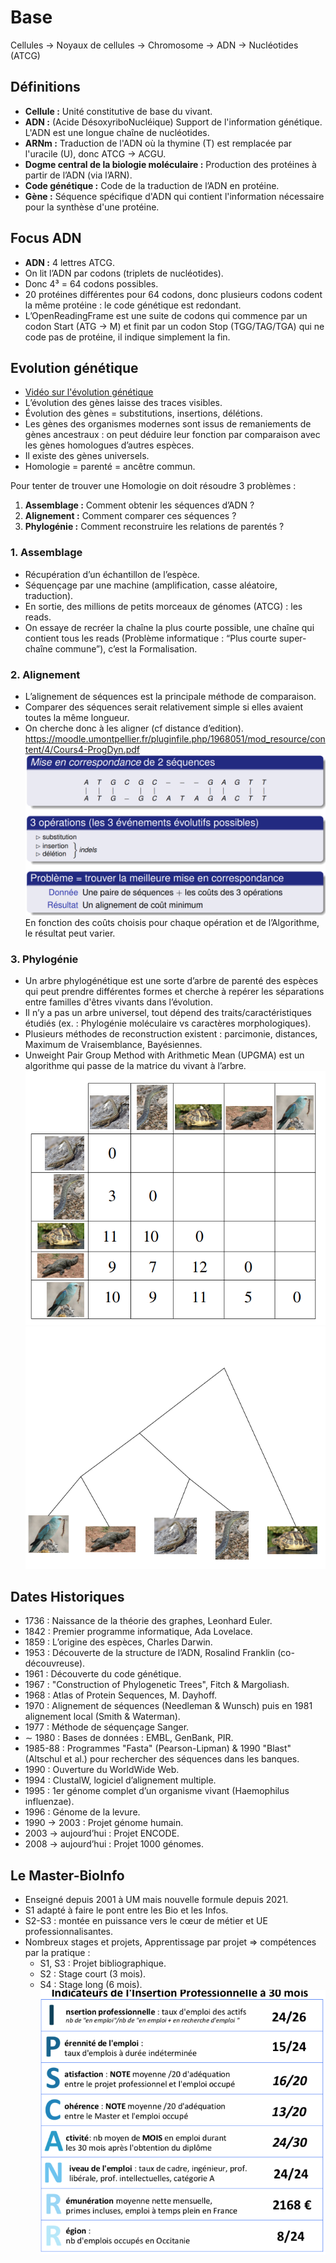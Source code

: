 # Base

Cellules → Noyaux de cellules → Chromosome → ADN → Nucléotides (ATCG)

## Définitions

- **Cellule :** Unité constitutive de base du vivant.
- **ADN :** (Acide DésoxyriboNucléique) Support de l'information génétique. L'ADN est une longue chaîne de nucléotides.
- **ARNm :** Traduction de l'ADN où la thymine (T) est remplacée par l'uracile (U), donc ATCG → ACGU.
- **Dogme central de la biologie moléculaire :** Production des protéines à partir de l’ADN (via l’ARN).
- **Code génétique :** Code de la traduction de l’ADN en protéine.
- **Gène :** Séquence spécifique d'ADN qui contient l'information nécessaire pour la synthèse d'une protéine.

## Focus ADN

- **ADN :** 4 lettres ATCG.
- On lit l’ADN par codons (triplets de nucléotides).
- Donc 4³ = 64 codons possibles.
- 20 protéines différentes pour 64 codons, donc plusieurs codons codent la même protéine : le code génétique est redondant.
- L’OpenReadingFrame est une suite de codons qui commence par un codon Start (ATG → M) et finit par un codon Stop (TGG/TAG/TGA) qui ne code pas de protéine, il indique simplement la fin.

## Evolution génétique

- [Vidéo sur l'évolution génétique](https://www.youtube.com/watch?v=F9NPnKZkF-Y)
- L’évolution des gènes laisse des traces visibles.
- Évolution des gènes = substitutions, insertions, délétions.
- Les gènes des organismes modernes sont issus de remaniements de gènes ancestraux : on peut déduire leur fonction par comparaison avec les gènes homologues d’autres espèces.
- Il existe des gènes universels.
- Homologie = parenté = ancêtre commun.

Pour tenter de trouver une Homologie on doit résoudre 3 problèmes :
1. **Assemblage :** Comment obtenir les séquences d’ADN ?
2. **Alignement :** Comment comparer ces séquences ?
3. **Phylogénie :** Comment reconstruire les relations de parentés ?

### 1. Assemblage

- Récupération d’un échantillon de l’espèce.
- Séquençage par une machine (amplification, casse aléatoire, traduction).
- En sortie, des millions de petits morceaux de génomes (ATCG) : les reads.
- On essaye de recréer la chaîne la plus courte possible, une chaîne qui contient tous les reads (Problème informatique : “Plus courte super-chaîne commune”), c’est la Formalisation.

### 2. Alignement

- L’alignement de séquences est la principale méthode de comparaison.
- Comparer des séquences serait relativement simple si elles avaient toutes la même longueur.
- On cherche donc à les aligner (cf distance d’edition).
https://moodle.umontpellier.fr/pluginfile.php/1968051/mod_resource/content/4/Cours4-ProgDyn.pdf
![Logo de Markdown](images/image1.png)
En fonction des coûts choisis pour chaque opération et de l’Algorithme, le résultat peut varier.

### 3. Phylogénie

- Un arbre phylogénétique est une sorte d’arbre de parenté des espèces qui peut prendre différentes formes et cherche à repérer les séparations entre familles d'êtres vivants dans l’évolution.
- Il n’y a pas un arbre universel, tout dépend des traits/caractéristiques étudiés (ex. : Phylogénie moléculaire vs caractères morphologiques).
- Plusieurs méthodes de reconstruction existent : parcimonie, distances, Maximum de Vraisemblance, Bayésiennes.
- Unweight Pair Group Method with Arithmetic Mean (UPGMA) est un algorithme qui passe de la matrice du vivant à l’arbre.
![Logo de Markdown](images/image2.png) ![Logo de Markdown](images/image3.png)
## Dates Historiques

- 1736 : Naissance de la théorie des graphes, Leonhard Euler.
- 1842 : Premier programme informatique, Ada Lovelace.
- 1859 : L’origine des espèces, Charles Darwin.
- 1953 : Découverte de la structure de l’ADN, Rosalind Franklin (co-découvreuse).
- 1961 : Découverte du code génétique.
- 1967 : "Construction of Phylogenetic Trees", Fitch & Margoliash.
- 1968 : Atlas of Protein Sequences, M. Dayhoff.
- 1970 : Alignement de séquences (Needleman & Wunsch) puis en 1981 alignement local (Smith & Waterman).
- 1977 : Méthode de séquençage Sanger.
- ∼ 1980 : Bases de données : EMBL, GenBank, PIR.
- 1985-88 : Programmes "Fasta" (Pearson-Lipman) & 1990 "Blast" (Altschul et al.) pour rechercher des séquences dans les banques.
- 1990 : Ouverture du WorldWide Web.
- 1994 : ClustalW, logiciel d’alignement multiple.
- 1995 : 1er génome complet d’un organisme vivant (Haemophilus influenzae).
- 1996 : Génome de la levure.
- 1990 → 2003 : Projet génome humain.
- 2003 → aujourd’hui : Projet ENCODE.
- 2008 → aujourd’hui : Projet 1000 génomes.

## Le Master-BioInfo

- Enseigné depuis 2001 à UM mais nouvelle formule depuis 2021.
- S1 adapté à faire le pont entre les Bio et les Infos.
- S2-S3 : montée en puissance vers le cœur de métier et UE professionnalisantes.
- Nombreux stages et projets, Apprentissage par projet ⇒ compétences par la pratique :
  - S1, S3 : Projet bibliographique.
  - S2 : Stage court (3 mois).
  - S4 : Stage long (6 mois).
  ![Logo de Markdown](images/image4.png)